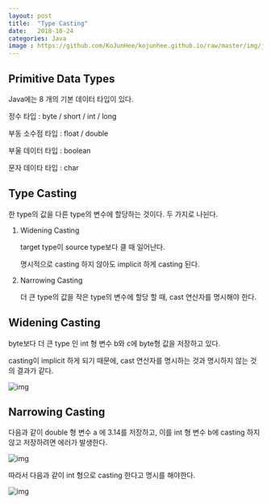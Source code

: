 ```yaml
---
layout: post
title:  "Type Casting"
date:   2018-10-24
categories: Java
image : https://github.com/KoJunHee/kojunhee.github.io/raw/master/img/javaci.png
---
```


## Primitive Data Types

Java에는 8 개의 기본 데이터 타입이 있다.

정수 타입 : byte / short / int / long 

부동 소수점 타입 : float / double

부울 데이터 타입 : boolean

문자 데이타 타입 : char

## Type Casting

한 type의 값을 다른 type의 변수에 할당하는 것이다. 두 가지로 나뉜다.

1. Widening Casting

   target type이 source type보다 클 때 일어난다.

   명시적으로 casting 하지 않아도 implicit 하게 casting 된다.

2. Narrowing Casting

   더 큰 type의 값을 작은 type의 변수에 할당 할 때, cast 연산자를 명시해야 한다.

## Widening Casting 

byte보다 더 큰 type 인 int 형 변수 b와 c에 byte형 값을 저장하고 있다. 

casting이 implicit 하게 되기 때문에, cast 연산자를 명시하는 것과 명시하지 않는 것의 결과가 같다.

![img](https://github.com/KoJunHee/kojunhee.github.io/raw/master/img/javatypecasting01.png)

## Narrowing Casting

다음과 같이 double 형 변수 a 에 3.14를 저장하고, 이를 int 형 변수 b에 casting 하지 않고 저장하려면 에러가 발생한다.

![img](https://github.com/KoJunHee/kojunhee.github.io/raw/master/img/javatypecasting02.png)

따라서 다음과 같이 int 형으로 casting 한다고 명시를 해야한다. 

![img](https://github.com/KoJunHee/kojunhee.github.io/raw/master/img/javatypecasting03.png)

